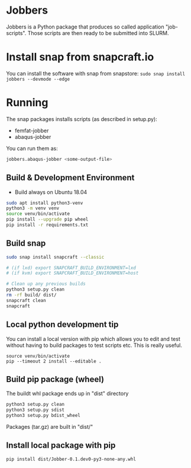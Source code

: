 # Jobbers
Jobbers is a Python package that produces so called application "job-scripts".
Those scripts are then ready to be submitted into SLURM.

# Install snap from snapcraft.io
You can install the software with snap from snapstore:
```sudo snap install jobbers --devmode --edge```

# Running
The snap packages installs scripts (as described in setup.py):
* femfat-jobber
* abaqus-jobber

You can run them as:
```bash
jobbers.abaqus-jobber <some-output-file>
```

## Build & Development Environment
* Build always on Ubuntu 18.04

```bash
sudo apt install python3-venv
python3 -m venv venv
source venv/bin/activate
pip install --upgrade pip wheel
pip install -r requirements.txt
```
## Build snap

```bash
sudo snap install snapcraft --classic

# (if lxd) export SNAPCRAFT_BUILD_ENVIRONMENT=lxd
# (if kvm) export SNAPCRAFT_BUILD_ENVIRONMENT=host

# Clean up any previous builds
python3 setup.py clean
rm -rf build/ dist/
snapcraft clean
snapcraft
```

## Local python development tip
You can install a local version with pip which allows you to edit and test without having to build packages to test scripts etc. This is really useful.
```
source venv/bin/activate
pip --timeout 2 install --editable .
```

## Build pip package (wheel)
The buildt whl package ends up in "dist" directory
```bash
python3 setup.py clean
python3 setup.py sdist
python3 setup.py bdist_wheel
```
Packages (tar.gz)  are built in "dist/"

## Install local package with pip
```bash
pip install dist/Jobber-0.1.dev0-py3-none-any.whl
```
